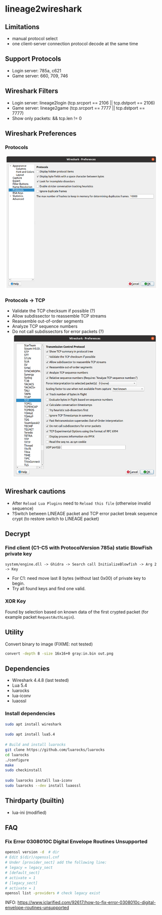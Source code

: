 # lineage2wireshark

## Limitations
* manual protocol select
* one client-server connection protocol decode at the same time

## Support Protocols
* Login server: 785a, c621
* Game server: 660, 709, 746

## Wireshark Filters
* Login server: lineage2login (tcp.srcport == 2106 || tcp.dstport == 2106)
* Game server: lineage2game (tcp.srcport == 7777 || tcp.dstport == 7777)
* Show only packets: && tcp.len != 0

## Wireshark Preferences
### Protocols
![Preferences](doc/wireshark_pref_prot.png)
### Protocols -> TCP
* Validate the TCP checksum if possible (?)
* Allow subdissector to reassemble TCP streams
* Reassemble out-of-order segments
* Analyze TCP sequence numbers
* Do not call subdissectors for error packets (?)
![Preferences](doc/wireshark_pref_tcp.png)

## Wireshark cautions
* After `Reload Lua Plugins` need to `Reload this file` (otherwise invalid sequence)
* ?Switch between LINEAGE packet and TCP error packet break sequence crypt
(to restore switch to LINEAGE packet)

## Decrypt
### Find client (C1-C5 with ProtocolVersion 785a) static BlowFish private key
```
system/engine.dll -> Ghidra -> Search call InitializeBlowfish -> Arg 2 -> Key
```
* For C1: need move last 8 bytes (without last 0x00) of private key to begin.
* Try all found keys and find one valid.

### XOR Key
Found by selection based on known data of the first crypted packet
(for example packet `RequestAuthLogin`).

## Utility
Convert binary to image (FIXME: not tested)
```sh
convert -depth 8 -size 16x16+0 gray:in.bin out.png
```

## Dependencies
* Wireshark 4.4.8 (last tested)
* Lua 5.4
* luarocks
* lua-iconv
* luaossl

### Install dependencies
```sh
sudo apt install wireshark

sudo apt install lua5.4

# Build and install luarocks
git clone https://github.com/luarocks/luarocks
cd luarocks
./configure
make
sudo checkinstall

sudo luarocks install lua-iconv
sudo luarocks --dev install luaossl
```

## Thirdparty (builtin)
* lua-ini (modified)

## FAQ
### Fix Error 0308010C Digital Envelope Routines Unsupported
```sh
openssl version -d  # dir
# Edit $(dir)/openssl.cnf
# Under [provider_sect] add the following line:
# legacy = legacy_sect
# [default_sect]
# activate = 1
# [legacy_sect]
# activate = 1
openssl list -providers # check legacy exist
```
INFO: https://www.iclarified.com/92617/how-to-fix-error-0308010c-digital-envelope-routines-unsupported

